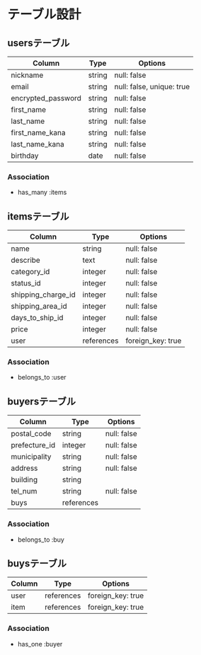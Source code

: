 # テーブル設計

## usersテーブル

|Column                   |Type   |Options                  |
|-------------------------|-------|-------------------------|
|nickname                 |string |null: false              |
|email                    |string |null: false, unique: true|
|encrypted_password       |string |null: false              |
|first_name               |string |null: false              |
|last_name                |string |null: false              |
|first_name_kana          |string |null: false              |
|last_name_kana           |string |null: false              |
|birthday                 |date   |null: false              |

### Association
- has_many :items


## itemsテーブル

|Column            |Type      |Options          |
|------------------|----------|-----------------|
|name              |string    |null: false      |
|describe          |text      |null: false      |
|category_id       |integer   |null: false      |
|status_id         |integer   |null: false      |
|shipping_charge_id|integer   |null: false      |
|shipping_area_id  |integer   |null: false      |
|days_to_ship_id   |integer   |null: false      |
|price             |integer   |null: false      |
|user              |references|foreign_key: true|

### Association
- belongs_to :user


## buyersテーブル

|Column             |Type      |Options    |
|-------------------|----------|-----------|
|postal_code        |string    |null: false|
|prefecture_id      |integer   |null: false|
|municipality       |string    |null: false|
|address            |string    |null: false|
|building           |string    |           |
|tel_num            |string    |null: false|
|buys               |references|           |

### Association
- belongs_to :buy


## buysテーブル

|Column|Type         |Options          |
|------|-------------|-----------------|
|user  |references   |foreign_key: true|
|item  |references   |foreign_key: true|

### Association
- has_one :buyer